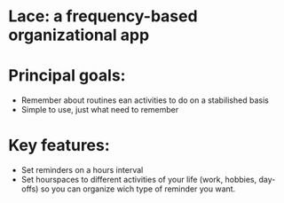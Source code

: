# Lace: a frequency-based organizational app

# Principal goals:

- Remember about routines ean activities to do on a stabilished basis
- Simple to use, just what need to remember



# Key features:

- Set reminders on a hours interval
- Set hourspaces to different activities of your life (work, hobbies, day-offs)
so you can organize wich type of reminder you want.

